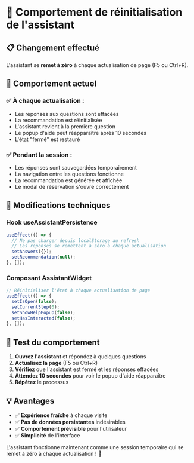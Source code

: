 # 🔄 Comportement de réinitialisation de l'assistant

## 📋 Changement effectué

L'assistant se **remet à zéro** à chaque actualisation de page (F5 ou Ctrl+R).

## 🎯 Comportement actuel

### ✅ **À chaque actualisation :**
- Les réponses aux questions sont effacées
- La recommandation est réinitialisée
- L'assistant revient à la première question
- Le popup d'aide peut réapparaître après 10 secondes
- L'état "fermé" est restauré

### ✅ **Pendant la session :**
- Les réponses sont sauvegardées temporairement
- La navigation entre les questions fonctionne
- La recommandation est générée et affichée
- Le modal de réservation s'ouvre correctement

## 🔧 Modifications techniques

### **Hook useAssistantPersistence**
```typescript
useEffect(() => {
  // Ne pas charger depuis localStorage au refresh
  // Les réponses se remettent à zéro à chaque actualisation
  setAnswers({});
  setRecommendation(null);
}, []);
```

### **Composant AssistantWidget**
```typescript
// Réinitialiser l'état à chaque actualisation de page
useEffect(() => {
  setIsOpen(false);
  setCurrentStep(0);
  setShowHelpPopup(false);
  setHasInteracted(false);
}, []);
```

## 🧪 Test du comportement

1. **Ouvrez l'assistant** et répondez à quelques questions
2. **Actualisez la page** (F5 ou Ctrl+R)
3. **Vérifiez** que l'assistant est fermé et les réponses effacées
4. **Attendez 10 secondes** pour voir le popup d'aide réapparaître
5. **Répétez** le processus

## 💡 Avantages

- ✅ **Expérience fraîche** à chaque visite
- ✅ **Pas de données persistantes** indésirables
- ✅ **Comportement prévisible** pour l'utilisateur
- ✅ **Simplicité** de l'interface

L'assistant fonctionne maintenant comme une session temporaire qui se remet à zéro à chaque actualisation ! 🎉


















